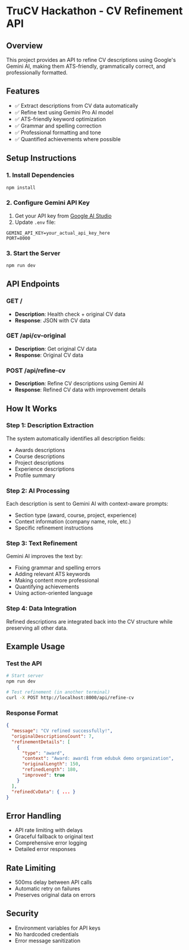 # TruCV Hackathon - CV Refinement API

## Overview
This project provides an API to refine CV descriptions using Google's Gemini AI, making them ATS-friendly, grammatically correct, and professionally formatted.

## Features
- ✅ Extract descriptions from CV data automatically
- ✅ Refine text using Gemini Pro AI model
- ✅ ATS-friendly keyword optimization
- ✅ Grammar and spelling correction
- ✅ Professional formatting and tone
- ✅ Quantified achievements where possible

## Setup Instructions

### 1. Install Dependencies
```bash
npm install
```

### 2. Configure Gemini API Key
1. Get your API key from [Google AI Studio](https://makersuite.google.com/app/apikey)
2. Update `.env` file:
```env
GEMINI_API_KEY=your_actual_api_key_here
PORT=8000
```

### 3. Start the Server
```bash
npm run dev
```

## API Endpoints

### GET /
- **Description**: Health check + original CV data
- **Response**: JSON with CV data

### GET /api/cv-original
- **Description**: Get original CV data
- **Response**: Original CV data

### POST /api/refine-cv
- **Description**: Refine CV descriptions using Gemini AI
- **Response**: Refined CV data with improvement details

## How It Works

### Step 1: Description Extraction
The system automatically identifies all description fields:
- Awards descriptions
- Course descriptions  
- Project descriptions
- Experience descriptions
- Profile summary

### Step 2: AI Processing
Each description is sent to Gemini AI with context-aware prompts:
- Section type (award, course, project, experience)
- Context information (company name, role, etc.)
- Specific refinement instructions

### Step 3: Text Refinement
Gemini AI improves the text by:
- Fixing grammar and spelling errors
- Adding relevant ATS keywords
- Making content more professional
- Quantifying achievements
- Using action-oriented language

### Step 4: Data Integration
Refined descriptions are integrated back into the CV structure while preserving all other data.

## Example Usage

### Test the API
```bash
# Start server
npm run dev

# Test refinement (in another terminal)
curl -X POST http://localhost:8000/api/refine-cv
```

### Response Format
```json
{
  "message": "CV refined successfully!",
  "originalDescriptionsCount": 7,
  "refinementDetails": [
    {
      "type": "award",
      "context": "Award: award1 from edubuk demo organization",
      "originalLength": 150,
      "refinedLength": 180,
      "improved": true
    }
  ],
  "refinedCvData": { ... }
}
```

## Error Handling
- API rate limiting with delays
- Graceful fallback to original text
- Comprehensive error logging
- Detailed error responses

## Rate Limiting
- 500ms delay between API calls
- Automatic retry on failures
- Preserves original data on errors

## Security
- Environment variables for API keys
- No hardcoded credentials
- Error message sanitization
